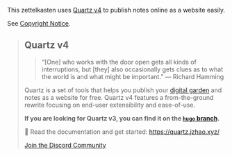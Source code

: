 This zettelkasten uses [Quartz v4](https://github.com/jackyzha0/quartz) to publish notes online as a website easily.

See [Copyright Notice](https://ztk.jskherman.com/Copyright-notice).

> ## Quartz v4
>
>> “[One] who works with the door open gets all kinds of interruptions, but [they] also occasionally gets clues as to what the world is and what might be important.” — Richard Hamming
>
> Quartz is a set of tools that helps you publish your [digital garden](https://jzhao.xyz/posts/networked-thought) and notes as a website for free.
> Quartz v4 features a from-the-ground rewrite focusing on end-user extensibility and ease-of-use.
>
> **If you are looking for Quartz v3, you can find it on the [`hugo` branch](https://github.com/jackyzha0/quartz/tree/hugo).**
>
> 🔗 Read the documentation and get started: https://quartz.jzhao.xyz/
>
> [Join the Discord Community](https://discord.gg/cRFFHYye7t)
